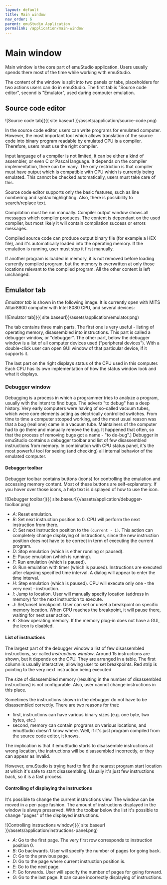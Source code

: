 ```yaml
---
layout: default
title: Main window
nav_order: 6
parent: emuStudio Application
permalink: /application/main-window
---
```


# Main window

Main window is the core part of emuStudio application. Users usually spends there most of the time while working with emuStudio.

The content of the window is split into two panels or tabs, placeholders for two actions users can do in emuStudio. The first tab is "Source code editor", second is "Emulator", used during computer
emulation.

## Source code editor

![Source code tab]({{ site.baseurl }}/assets/application/source-code.png)

In the source code editor, users can write programs for emulated computer. However, the most important tool which allows translation of the source code into binary program readable by emulated CPU is a compiler. Therefore, users must use the right compiler.

Input language of a compiler is not limited, it can be either a kind of assembler, or even C or Pascal language. It depends on the compiler implementation, there can be many. The only restriction
is that compiler must have output which is compatible with CPU which is currently being emulated. This cannot be checked automatically, users must take care of this.

Source code editor supports only the basic features, such as line numbering and syntax highlighting. Also, there is possibility to search/replace text.

Compilation must be run manually. Compiler output window shows all messages which compiler produces. The content is dependant on the used compiler, but most likely it will contain compilation success or
errors messages.

Compiled source code can produce output binary file (for example a HEX file), and it's automatically loaded into the operating memory. If the emulation is
running, user must stop it first manually.

If another program is loaded in memory, it is not removed before loading currently compiled program, but the memory is overwritten at only those locations relevant to the compiled program. All the other
content is left unchanged.

## Emulator tab

*Emulator tab* is shown in the following image. It is currently open with MITS Altair8800 computer with Intel 8080 CPU, and several devices:

![Emulator tab]({{ site.baseurl}}/assets/application/emulator.png)

The tab contains three main parts. The first one is very useful - listing of operating memory, disassembled into instructions. This part is called a debugger window, or "debugger". The other part, below the debugger window is a list of all computer devices used ("peripheral devices"). With a double-click user can open GUI window of that particular device, if it supports it.

The last part on the right displays status of the CPU used in this computer. Each CPU has its own implementation of how the status window look and what it displays.

### Debugger window

Debugging is a process in which a programmer tries to analyze a program, usually with the intent to find bugs. The adverb "to debug" has a deep history. Very early computers were having of so-called vacuum tubes, which were core elements acting as electrically controlled switches. From time to time a computer stopped working, and the most usual reason was that a bug (real one) came in a vacuum tube. Maintainers of the computer had to go there and manually remove the bug. It happened that often, so that the process of removing bugs got a name - "to de-bug".] Debugger in emuStudio contains
a debugger toolbar and list of few disassembled instructions from memory. In combination with CPU status panel, it's the most powerful tool for seeing (and checking) all internal behavior of the emulated computer.

#### Debugger toolbar

Debugger toolbar contains buttons (icons) for controlling the emulation and accessing memory content. Most of these buttons are self-explanatory. If you hover over those icons, a help text is displayed of how to use the icon.

![Debugger toolbar]({{ site.baseurl}}/assets/application/debugger-toolbar.png)

- *A*: Reset emulation.
- *B*: Set next instruction position to 0. CPU will perform the next instruction from there.
- *C*: Set next instruction position to the `(current - 1)`. This action can completely change displaying of instructions, since the new instruction position does not have to be correct in term of executing the current program.
- *D*: Stop emulation (which is either running or paused).
- *E*: Pause emulation (which is running).
- *F*: Run emulation (which is paused).
- *G*: Run emulation with timer (which is paused). Instructions are executed after elapsing specified time interval. A dialog will appear to enter the time interval.
- *H*: Step emulation (which is paused). CPU will execute only one - the very next - instruction.
- *I*: Jump to location. User will manually specify location (address in memory) for the next instruction to execute.
- *J*: Set/unset breakpoint. User can set or unset a breakpoint on specific memory location. When CPU reaches the breakpoint, it will pause there, waiting for next user action.
- *K*: Show operating memory. If the memory plug-in does not have a GUI, the icon is disabled.

#### List of instructions

The largest part of the debugger window a list of few disassembled instructions, so-called *instructions window*. Around 15 instructions are shown, but it depends on the CPU. They are arranged in a table. The first column is usually interactive, allowing user to set breakpoints. Red strip is pointing to the very next instruction being executed.

The size of disassembled memory (resulting in the number of disassembled instructions) is not configurable. Also, user cannot change instructions in this place.

Sometimes the instructions shown in the debugger do not have to be disassembled correctly. There are two reasons for that:

- first, instructions can have various binary sizes (e.g. one byte, two bytes, etc.)
- second, memory can contain programs on various locations, and emuStudio doesn't know where. Well, if it's just program compiled from the source code editor, it knows.

The implication is that if emuStudio starts to disassemble instructions at wrong location, the instructions will be disassembled incorrectly, or they can appear as invalid.

However, emuStudio is trying hard to find the nearest program start location at which it's safe to start disassembling. Usually it's just few instructions back, so it is a fast process.

#### Controlling of displaying the instructions

It's possible to change the current instructions view. The window can be moved in a per-page fashion. The amount of instructions displayed in the window is always preserved. With the toolbar below the list it's possible to change "pages" of the displayed instructions.

![Controlling instructions window]({{ site.baseurl }}/assets/application/instructions-panel.png)

- *A*: Go to the first page. The very first row corresponds to instruction position 0.
- *B*: Go backwards. User will specify the number of pages for going back.
- *C*: Go to the previous page.
- *D*: Go to the page where current instruction position is.
- *E*: Go to the next page.
- *F*: Go forwards. User will specify the number of pages for going forward.
- *G*: Go to the last page. It can cause incorrectly displaying of instructions.
